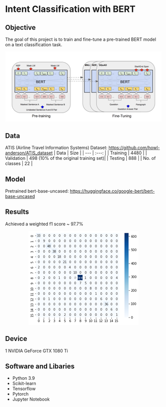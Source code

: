 # Intent Classification with BERT

## Objective
The goal of this project is to train and fine-tune a pre-trained BERT model on a text classification task.

![alt text](image/bert.png)

## Data
ATIS (Airline Travel Information Systems) Dataset: https://github.com/howl-anderson/ATIS_dataset
| Data | Size |
| --- | :---: |
| Training | 4480 |
| Validation | 498 (10% of the original training set)|
| Testing | 888 |
| No. of classes | 22 |

## Model
Pretrained bert-base-uncased: https://huggingface.co/google-bert/bert-base-uncased 

## Results
Achieved a weighted f1 score ~ 97.7%

<div align="center">
  <img src="image/confusion_matrix.png" alt="confusion matrix">
</div>

## Device
1 NVIDIA GeForce GTX 1080 Ti

## Software and Libaries
- Python 3.9
- Scikit-learn
- Tensorflow
- Pytorch
- Jupyter Notebook

